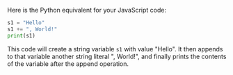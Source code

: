 Here is the Python equivalent for your JavaScript code:

```python
s1 = "Hello"
s1 += ", World!"
print(s1)
```

This code will create a string variable `s1` with value "Hello". It then appends to that variable another string literal ", World!", and finally prints the contents of the variable after the append operation.
